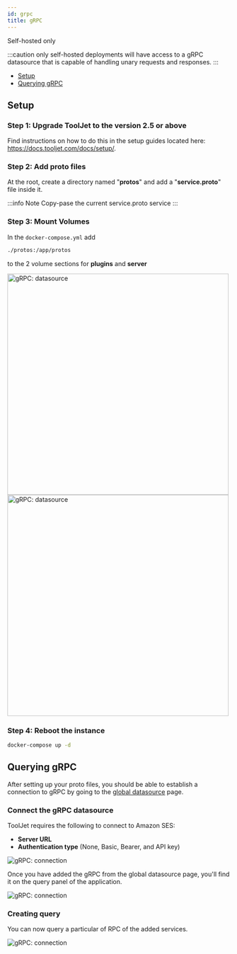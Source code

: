 ```yaml
---
id: grpc
title: gRPC
---
```


<div className='badge badge--primary heading-badge'>Self-hosted only</div>

:::caution
only self-hosted deployments will have access to a gRPC datasource that is capable of handling unary requests and responses.
:::

- [Setup](#setup)
- [Querying gRPC](#querying-grpc)

## Setup

### Step 1: Upgrade ToolJet to the version 2.5 or above

Find instructions on how to do this in the setup guides located here: https://docs.tooljet.com/docs/setup/.

### Step 2: Add proto files

At the root, create a directory named "**protos**" and add a "**service.proto**" file inside it.

:::info Note
Copy-pase the current service.proto service
:::

### Step 3: Mount Volumes

In the `docker-compose.yml` add

```bash
./protos:/app/protos
```

to the 2 volume sections for **plugins** and **server**


<div style={{textAlign: 'center'}}>

<img className="screenshot-full" src="/img/datasource-reference/grpc/proto1.png" alt="gRPC: datasource" width='500' />

</div>

<div style={{textAlign: 'center'}}>

<img className="screenshot-full" src="/img/datasource-reference/grpc/proto2.png" alt="gRPC: datasource"  width='500'/>

</div>

### Step 4: Reboot the instance

```bash
docker-compose up -d
```

## Querying gRPC

After setting up your proto files, you should be able to establish a connection to gRPC by going to the [global datasource](/docs/data-sources/overview) page.

### Connect the gRPC datasource

ToolJet requires the following to connect to Amazon SES:

- **Server URL**
- **Authentication type** (None, Basic, Bearer, and API key)

<div style={{textAlign: 'center'}}>

<img className="screenshot-full" src="/img/datasource-reference/grpc/connection.png" alt="gRPC: connection" />

</div>

Once you have added the gRPC from the global datasource page, you'll find it on the query panel of the application.

<div style={{textAlign: 'center'}}>

<img className="screenshot-full" src="/img/datasource-reference/grpc/grpcgds.png" alt="gRPC: connection" />

</div>

### Creating query

You can now query a particular of RPC of the added services.

<div style={{textAlign: 'center'}}>

<img className="screenshot-full" src="/img/datasource-reference/grpc/query.png" alt="gRPC: connection" />

</div>